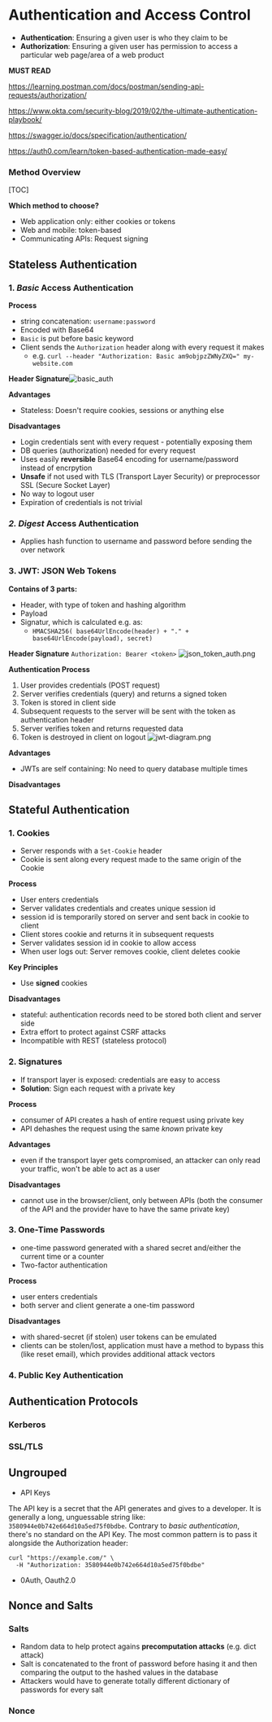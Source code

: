 # Authentication and Access Control

- **Authentication**: Ensuring a given user is who they claim to be
- **Authorization**: Ensuring a given user has permission to access a particular web page/area of a web product

**MUST READ**

https://learning.postman.com/docs/postman/sending-api-requests/authorization/

https://www.okta.com/security-blog/2019/02/the-ultimate-authentication-playbook/

https://swagger.io/docs/specification/authentication/



https://auth0.com/learn/token-based-authentication-made-easy/



### Method Overview

[TOC]

**Which method to choose?**

- Web application only: either cookies or tokens
- Web and mobile: token-based
- Communicating APIs: Request signing



## Stateless Authentication

### 1. *Basic* Access Authentication

**Process**
- string concatenation: `username:password`
- Encoded with Base64
- `Basic` is put before basic keyword
- Client sends the `Authorization` header along with every request it makes
  - e.g. `curl --header "Authorization: Basic am9objpzZWNyZXQ=" my-website.com`

**Header Signature**![basic_auth](img/basic_auth.png)

**Advantages**

- Stateless: Doesn't require cookies, sessions or anything else

**Disadvantages**

- Login credentials sent with every request - potentially exposing them
- DB queries (authorization) needed for every request
- Uses easily **reversible** Base64 encoding for username/password instead of encrpytion
- **Unsafe** if not used with TLS (Transport Layer Security) or preprocessor SSL (Secure Socket Layer)
- No way to logout user
- Expiration of credentials is not trivial

### *2. Digest* Access Authentication
- Applies hash function to username and password before sending the over network

### 3. JWT: JSON Web Tokens

**Contains of 3 parts:**

- Header, with type of token and hashing algorithm
- Payload
- Signatur, which is calculated e.g. as:
  - `HMACSHA256( base64UrlEncode(header) + "." + base64UrlEncode(payload), secret)`

**Header Signature**
`Authorization: Bearer <token>`
![json_token_auth.png](img/json_token_auth.png)

**Authentication Process**

1. User provides credentials (POST request)
2. Server verifies credentials (query) and returns a signed token
3. Token is stored in client side
4. Subsequent requests to the server will be sent with the token as authentication header
5. Server verifies token and returns requested data
6. Token is destroyed in client on logout
    ![jwt-diagram.png](.\img\jwt-diagram.png)

**Advantages**

- JWTs are self containing: No need to query database multiple times

**Disadvantages**



## Stateful Authentication

### 1. Cookies

- Server responds with a `Set-Cookie` header
- Cookie is sent along every request made to the same origin of the Cookie

**Process**
- User enters credentials
- Server validates credentials and creates unique session id
- session id is temporarily stored on server and sent back in cookie to client
- Client stores cookie and returns it in subsequent requests
- Server validates session id in cookie to allow access
- When user logs out: Server removes cookie, client deletes cookie

**Key Principles**
- Use **signed** cookies

**Disadvantages**
- stateful: authentication records need to be stored both client and server side
- Extra effort to protect against CSRF attacks
- Incompatible with REST (stateless protocol)

### 2. Signatures

- If transport layer is exposed: credentials are easy to access
- **Solution**: Sign each request with a private key

**Process**
- consumer of API creates a hash of entire request using private key
- API dehashes the request using the same *known* private key

**Advantages**
- even if the transport layer gets compromised, an attacker can only read your traffic, won't be able to act as a user

**Disadvantages**
- cannot use in the browser/client, only between APIs (both the consumer of the API and the provider have to have the same private key)


### 3. One-Time Passwords
- one-time password generated with a shared secret and/either the current time or a counter
- Two-factor authentication

**Process**
- user enters credentials
- both server and client generate a one-tim password

**Disadvantages**
- with shared-secret (if stolen) user tokens can be emulated
- clients can be stolen/lost, application must have a method to bypass this (like reset email), which provides additional attack vectors


### 4. Public Key Authentication

### 

## Authentication Protocols



### Kerberos



### SSL/TLS





## Ungrouped



- API Keys

The API key is a secret that the API generates and gives to a developer. It is generally a long, unguessable string like: `3580944e0b742e664d10a5ed75f0bdbe`.
Contrary to *basic authentication*, there's no standard on the API Key. The most common pattern is to pass it alongside the Authorization header:

```
curl "https://example.com/" \   
  -H "Authorization: 3580944e0b742e664d10a5ed75f0bdbe"
```





- 0Auth, Oauth2.0







## Nonce and Salts

### Salts

- Random data to help protect agains **precomputation attacks** (e.g. dict attack)
- Salt is concatenated to the front of password before hasing it and then comparing the output to the hashed values in the database
- Attackers would have to generate totally different dictionary of passwords for every salt

### Nonce








